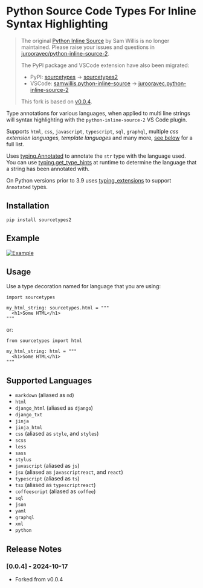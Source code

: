 # Python Source Code Types For Inline Syntax Highlighting

> The original [Python Inline Source](https://github.com/samwillis/python-inline-source) by Sam Willis
> is no longer maintained. Please raise your issues and questions in
> [jurooravec/python-inline-source-2](https://github.com/jurooravec/python-inline-source-2).
>
> The PyPI package and VSCode extension have also been migrated:
> - PyPI: [sourcetypes](https://pypi.org/project/sourcetypes/) -> [sourcetypes2](https://pypi.org/project/sourcetypes2/)
> - VSCode: [samwillis.python-inline-source](https://marketplace.visualstudio.com/items?itemName=samwillis.python-inline-source) -> [jurooravec.python-inline-source-2](https://marketplace.visualstudio.com/items?itemName=jurooravec.python-inline-source-2)
>
> This fork is based on [v0.0.4](https://github.com/samwillis/python-inline-source/releases/tag/v0.0.4).

Type annotations for various languages, when applied to multi line strings will syntax 
highlighting with the `python-inline-source-2` VS Code plugin.

Supports `html`, `css`, `javascript`, `typescript`, `sql`, `graphql`, 
multiple *css extension languages*, *template languages* and many more, 
[see below](#supported-languages) for a full list.

Uses [typing.Annotated](https://docs.python.org/3/library/typing.html#typing.Annotated)
to annotate the `str` type with the language used. You can use 
[typing.get_type_hints](https://docs.python.org/3/library/typing.html#typing.get_type_hints) 
at runtime to determine the language that a string has been annotated with.

On Python versions prior to 3.9 uses [typing_extensions](https://pypi.org/project/typing-extensions/) to support `Annotated` types.

## Installation

```
pip install sourcetypes2
```

## Example

[![Example](docs/examples.png)](docs/examples.py)

## Usage

Use a type decoration named for language that you are using:

```
import sourcetypes

my_html_string: sourcetypes.html = """
  <h1>Some HTML</h1>
"""
```

or:

```
from sourcetypes import html

my_html_string: html = """
  <h1>Some HTML</h1>
"""
```

## Supported Languages

- `markdown` (aliased as `md`)
- `html`
- `django_html` (aliased as `django`)
- `django_txt`
- `jinja`
- `jinja_html`
- `css` (aliased as `style`, and `styles`)
- `scss`
- `less`
- `sass`
- `stylus`
- `javascript` (aliased as `js`)
- `jsx` (aliased as `javascriptreact`, and `react`)
- `typescript` (aliased as `ts`)
- `tsx` (aliased as `typescriptreact`)
- `coffeescript` (aliased as `coffee`)
- `sql`
- `json`
- `yaml`
- `graphql`
- `xml`
- `python`

## Release Notes

### [0.0.4] - 2024-10-17
- Forked from v0.0.4
